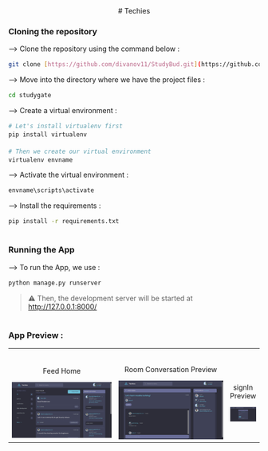 <div align="center">
# Techies
</div>

### Cloning the repository

--> Clone the repository using the command below :
```bash
git clone [https://github.com/divanov11/StudyBud.git](https://github.com/sunilgiri7/Techies.git)

```

--> Move into the directory where we have the project files : 
```bash
cd studygate

```

--> Create a virtual environment :
```bash
# Let's install virtualenv first
pip install virtualenv

# Then we create our virtual environment
virtualenv envname

```

--> Activate the virtual environment :
```bash
envname\scripts\activate

```

--> Install the requirements :
```bash
pip install -r requirements.txt

```

#

### Running the App

--> To run the App, we use :
```bash
python manage.py runserver

```

> ⚠ Then, the development server will be started at http://127.0.0.1:8000/

#

### App Preview :

<table width="100%"> 
<tr>
<td width="50%">      
&nbsp; 
<br>
<p align="center">
  Feed Home
</p>
<img src="https://github.com/sunilgiri7/Techies/blob/main/preview/feed.png">
</td> 
<td width="50%">
<br>
<p align="center">
  Room Conversation Preview
</p>
<img src="https://github.com/sunilgiri7/Techies/blob/main/preview/room.png">  
</td>
<td width="50%">
<br>
<p align="center">
  signIn Preview
</p>
<img src="https://github.com/sunilgiri7/Techies/blob/main/preview/signIn.png">  
</td>
</table>
